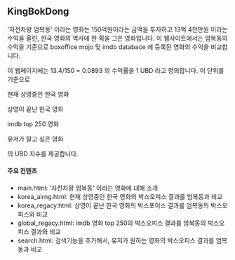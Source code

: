 ## KingBokDong

'자전차왕 엄복동' 이라는 영화는 150억원이라는 금액을 투자하고 13억 4천만원 이라는 수익을 올린, 한국 영화의 역사에 한 획을 그은 영화입니다. 이 웹사이트에서는 엄복동의 수익을 기준으로 boxoffice mojo 및 imdb databace 에 등록된 영화의 수익을 비교합니다. 



이 웹페이지에는 13.4/150 = 0.0893 의 수익률을 1 UBD 라고 정의합니다. 이 단위를 기준으로 

현재 상영중인 한국 영화

상영이 끝난 한국 영화 

imdb top 250 영화

유저가 알고 싶은 영화

의 UBD 지수를 제공합니다.

 

#### 주요 컨텐츠



* main.html: '자전차왕 엄복동' 이라는 영화에 대해 소개 
* korea_airng.html: 현재 상영중인 한국 영화의 박스오피스 결과를 엄복동과 비교 
* korea_regacy.html: 상영이 끝난 한국 영화의 박스포이스 결과를 엄복동의 박스오피스와 비교 
* global_regacy.html: imdb 영화 top 250의 박스오피스 결과를 엄복동의 박스오피스 결과와 비교 
* search.html: 검색기능을 추가해서, 유저가 원하는 영화의 박스오피스 결과를 엄복동과 비교 